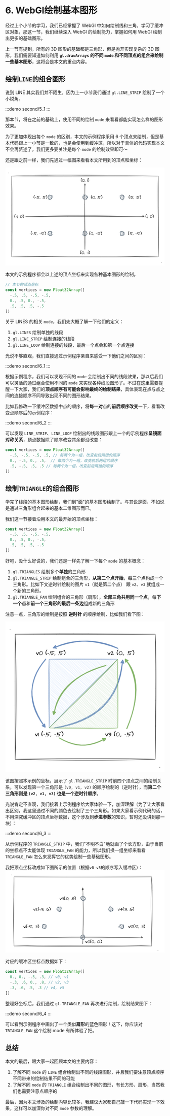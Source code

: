 # 6. WebGl绘制基本图形

经过上个小节的学习，我们已经掌握了 WebGl 中如何绘制线和三角，学习了缓冲区对象，那这一节，我们继续深入 WebGl 的绘制能力，掌握如何用 WebGl 绘制出更多的基础图形。

上一节有提到，所有的 3D 图形的基础都是三角形，但是抛开实现复杂的 3D 图形，我们需要知道如何利用 **`gl.drawArrays` 的不同 `mode` 和不同顶点的组合来绘制一些基本图形**，这将会是本文的重点内容。

## 绘制`LINE`的组合图形

说到 LINE 其实我们并不陌生，因为上一小节我们通过 `gl.LINE_STRIP` 绘制了一个小锐角。

:::demo 
second/5_1
:::

那本节，将在之前的基础上，使用不同的绘制 `mode` 来看看都能实现怎么样的图形效果。

为了更加体现出每个 `mode` 的区别，本文的示例程序采用 6 个顶点来绘制，但是基本代码跟上一小节是一致的，也是会使用到缓冲区，所以对于具体的代码实现本文不会再赘述了，我们更多要关注是每个 `mode` 的绘制效果即可～

还是跟之前一样，我们先通过一幅图来看看本文所用到的顶点和坐标：

![6.1](../../public/images/second/6.1.png)

本文的示例程序都会以上述的顶点坐标来实现各种基本图形的绘制。
```js
// 本节的顶点坐标
const vertices = new Float32Array([
  -.5, .5, -.5, -.5,
  0., .5, 0., -.5,
  .5, .5, .5, -.5
])
```

关于 LINES 的相关 `mode`，我们先大概了解一下他们的定义：
1. `gl.LINES` 绘制单独的线段
2. `gl.LINE_STRIP` 绘制连接的线段
3. `gl.LINE_LOOP` 绘制连接的线段，最后一个点会和第一个点连接

光说不够直观，我们直接通过示例程序亲自来感受一下他们之间的区别：

:::demo
second/6_1
:::

根据示例程序，我们可以发现不同的 `mode` 会绘制出不同的线段效果，那以后我们可以灵活的通过组合使用不同的 `mode` 来实现各种线段图形了。不过在这里需要提醒一下大家，我们的**顶点顺序有可能会影响最终的绘制结果**，具体表现在点与点之间的连接顺序不同导致出现不同的图形结果。

比如我修改一下缓冲区数据中点的顺序，将**每一对**点的**前后顺序改变**一下，看看改变点顺序后的示例程序：

:::demo
second/6_2
:::

可以发现 `LINE_STRIP`、`LINE_LOOP` 绘制出的线段图形跟上一个的示例程序**呈镜面对称关系**，顶点数据除了顺序改变其余都没改变：
```js
const vertices = new Float32Array([
  -.5, -.5, -.5, .5, // 每两个为一组，改变前后两组的顺序
  0., -.5, 0., .5,  // 每两个为一组，改变前后两组的顺序
  .5, -.5, .5, .5 // 每两个为一组，改变前后两组的顺序
])
```

## 绘制`TRIANGLE`的组合图形

学完了线段的基本图形绘制，我们到"面"的基本图形绘制了。与其说是面，不如说是通过三角形组合起来的基本二维图形而已。

我们这一节接着沿用本文的最开始的顶点坐标：
```js
const vertices = new Float32Array([
  -.5, .5, -.5, -.5,
  0., .5, 0., -.5,
  .5, .5, .5, -.5
])
```

好吧，没什么好说的，我们还是一样先了解一下每个 `mode` 的基本概念：
1. `gl.TRIANGLES` 绘制多个**单独**的三角形
2. `gl.TRIANGLE_STRIP` 绘制组合的三角形，**从第二个点开始**，每三个点构成一个三角形。比如下文逆时针绘制的图片 `v1`（就是第二个点） 跟 `v2`、`v3` 就组成一个新的三角形。
3. `gl.TRIANGLE_FAN` 绘制组合的三角形（扇形），**全部三角共用同一个点**，每**下一个点**和**前一个三角形的最后一条边**组成新的三角形

注意一点，三角形的绘制是按照 **逆时针** 的顺序绘制，比如我们看下图：

![6.2](../../public/images/second/6.2.png)

该图按照本示例的坐标，展示了 `gl.TRIANGLE_STRIP` 时前四个顶点之间的绘制关系，可以发现第一个三角形是 `(v0, v1, v2)` 的顺序绘制的（逆时针），而**第二个三角形则是 `(v2, v1, v3)` 也是一个逆时针顺序**。

光说肯定不直观，我们接着上示例程序给大家体验一下，加深理解（为了让大家看出区别，我这里通过不同的颜色去绘制了三个三角形。如果大家看示例代码的话，不用深究缓冲区的顶点坐标数据，这个涉及到**步进参数**的知识，暂时还没讲到那一块）：

:::demo
second/6_3
:::

从示例程序的 `TRIANGLE_STRIP` 中，我们"不明不白"地就画了个长方形，由于当前的坐标点不太能体现 `TRIANGLE_FAN` 的能力，所以我们换一组坐标来看看 `TRIANGLE_FAN` 怎么来发挥它的优势绘制一些基础图形。

我把顶点坐标改成如下图所示的位置（根据`v0-v5`的顺序写入缓冲区）：
![6.3](../../public/images/second/6.3.png)

对应的缓冲区坐标点数据如下：
```js
const vertices = new Float32Array([
  0., 0., -.5, .3, // v0, v1
  -.3, .6, 0., .8, // v2, v3
  .3, .6, .5, .3 // v4, v5
])
```

整理好坐标后，我们通过 `gl.TRIANGLE_FAN` 再次进行绘制，绘制结果图下：

:::demo
second/6_4
:::

可以看到示例程序中画出了一个类似**扇形**的蓝色图形！这下，你应该对 `TRIANGLE_FAN` 这个绘制 mode 有所体验了把。

## 总结

本文的最后，跟大家一起回顾本文的主要内容：
1. 了解不同 `mode` 的 `LINE` 组合绘制出不同的线段图形，并且我们要注意顶点顺序不同带来的绘制结果不同的可能
2. 了解不同 `mode` 的 `TRIANGLE` 组合绘制出不同的图形，有长方形、扇形，当然我们也需要注意点顺序的

最后，因为本文涉及的绘制内容比较多，我建议大家都自己敲一下代码实现一下效果，这样可以加深你对不同 `mode` 参数的理解。
